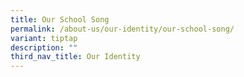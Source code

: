 ```yaml
---
title: Our School Song
permalink: /about-us/our-identity/our-school-song/
variant: tiptap
description: ""
third_nav_title: Our Identity
---
```

